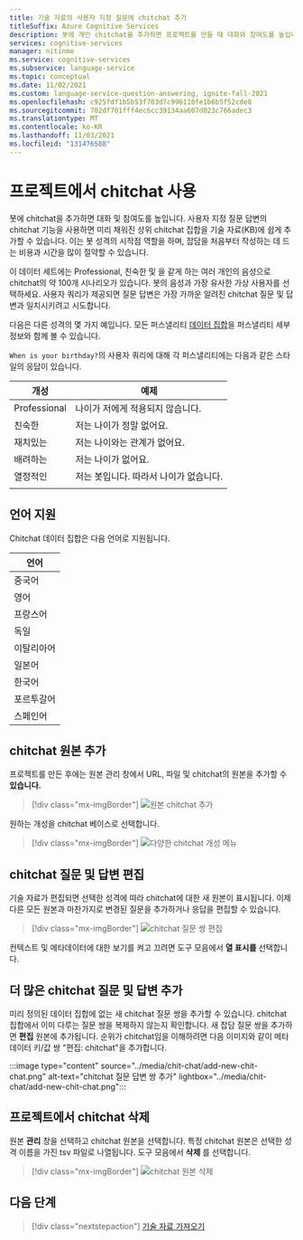 ```yaml
---
title: 기술 자료의 사용자 지정 질문에 chitchat 추가
titleSuffix: Azure Cognitive Services
description: 봇에 개인 chitchat을 추가하면 프로젝트를 만들 때 대화와 참여도를 높입니다. 사용자 지정 질문 답변을 사용하면 미리 채워진 상위 chitchat 집합을 기술 자료로 쉽게 추가할 수 있습니다.
services: cognitive-services
manager: nitinme
ms.service: cognitive-services
ms.subservice: language-service
ms.topic: conceptual
ms.date: 11/02/2021
ms.custom: language-service-question-answering, ignite-fall-2021
ms.openlocfilehash: c925fdf1b5b53f703d7c996110fe1b6b5f52cde8
ms.sourcegitcommit: 702df701fff4ec6cc39134aa607d023c766adec3
ms.translationtype: MT
ms.contentlocale: ko-KR
ms.lasthandoff: 11/03/2021
ms.locfileid: "131476588"
---
```

# <a name="use-chitchat-with-a-project"></a>프로젝트에서 chitchat 사용

봇에 chitchat을 추가하면 대화 및 참여도를 높입니다. 사용자 지정 질문 답변의 chitchat 기능을 사용하면 미리 채워진 상위 chitchat 집합을 기술 자료(KB)에 쉽게 추가할 수 있습니다. 이는 봇 성격의 시작점 역할을 하며, 잡담을 처음부터 작성하는 데 드는 비용과 시간을 많이 절약할 수 있습니다.

이 데이터 세트에는 Professional, 친숙한 및 을 같게 하는 여러 개인의 음성으로 chitchat의 약 100개 시나리오가 있습니다. 봇의 음성과 가장 유사한 가상 사용자를 선택하세요. 사용자 쿼리가 제공되면 질문 답변은 가장 가까운 알려진 chitchat 질문 및 답변과 일치시키려고 시도합니다.

다음은 다른 성격의 몇 가지 예입니다. 모든 퍼스낼리티 [데이터 집합](https://github.com/microsoft/botframework-cli/blob/main/packages/qnamaker/docs/chit-chat-dataset.md)을 퍼스낼리티 세부 정보와 함께 볼 수 있습니다.

`When is your birthday?`의 사용자 쿼리에 대해 각 퍼스낼리티에는 다음과 같은 스타일의 응답이 있습니다.

<!-- added quotes so acrolinx doesn't score these sentences -->
|개성|예제|
|--|--|
|Professional|나이가 저에게 적용되지 않습니다.|
|친숙한|저는 나이가 정말 없어요.|
|재치있는|저는 나이와는 관계가 없어요.|
|배려하는|저는 나이가 없어요.|
|열정적인|저는 봇입니다. 따라서 나이가 없습니다.|
||

## <a name="language-support"></a>언어 지원

Chitchat 데이터 집합은 다음 언어로 지원됩니다.

|언어|
|--|
|중국어|
|영어|
|프랑스어|
|독일|
|이탈리아어|
|일본어|
|한국어|
|포르투갈어|
|스페인어|

## <a name="add-chitchat-source"></a>chitchat 원본 추가
프로젝트를 만든 후에는 원본 관리 창에서 URL, 파일 및 chitchat의 원본을 추가할 수 **있습니다.**

> [!div class="mx-imgBorder"]
> ![원본 chitchat 추가](../media/chit-chat/add-source.png)

원하는 개성을 chitchat 베이스로 선택합니다.

> [!div class="mx-imgBorder"]
> ![다양한 chitchat 개성 메뉴](../media/chit-chat/personality.png)

## <a name="edit-your-chitchat-questions-and-answers"></a>chitchat 질문 및 답변 편집

기술 자료가 편집되면 선택한 성격에 따라 chitchat에 대한 새 원본이 표시됩니다. 이제 다른 모든 원본과 마찬가지로 변경된 질문을 추가하거나 응답을 편집할 수 있습니다.

> [!div class="mx-imgBorder"]
> ![chitchat 질문 쌍 편집](../media/chit-chat/edit-chit-chat.png)

컨텍스트 및 메타데이터에 대한 보기를 켜고 끄려면 도구 모음에서 **열 표시를** 선택합니다.

## <a name="add-more-chitchat-questions-and-answers"></a>더 많은 chitchat 질문 및 답변 추가

미리 정의된 데이터 집합에 없는 새 chitchat 질문 쌍을 추가할 수 있습니다. chitchat 집합에서 이미 다루는 질문 쌍을 복제하지 않는지 확인합니다. 새 잡담 질문 쌍을 추가하면 **편집** 원본에 추가됩니다. 순위가 chitchat임을 이해하려면 다음 이미지와 같이 메타데이터 키/값 쌍 "편집: chitchat"을 추가합니다.

:::image type="content" source="../media/chit-chat/add-new-chit-chat.png" alt-text="chitchat 질문 답변 쌍 추가" lightbox="../media/chit-chat/add-new-chit-chat.png":::

## <a name="delete-chitchat-from-your-project"></a>프로젝트에서 chitchat 삭제

원본 **관리** 창을 선택하고 chitchat 원본을 선택합니다. 특정 chitchat 원본은 선택한 성격 이름을 가진 tsv 파일로 나열됩니다. 도구 모음에서 **삭제** 를 선택합니다.

> [!div class="mx-imgBorder"]
> ![chitchat 원본 삭제](../media/chit-chat/delete-chit-chat.png)

## <a name="next-steps"></a>다음 단계

> [!div class="nextstepaction"]
> [기술 자료 가져오기](./migrate-knowledge-base.md)
